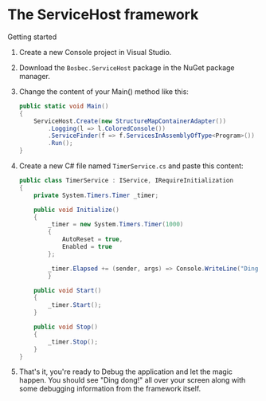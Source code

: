 The ServiceHost framework
=========================

Getting started

1. Create a new Console project in Visual Studio.

2. Download the `Bosbec.ServiceHost` package in the NuGet package manager.

3. Change the content of your Main() method like this:
	```csharp
	public static void Main()
	{
		ServiceHost.Create(new StructureMapContainerAdapter())
			.Logging(l => l.ColoredConsole())
			.ServiceFinder(f => f.ServicesInAssemblyOfType<Program>())
			.Run();
	}
	```

4. Create a new C# file named `TimerService.cs` and paste this content:
	```csharp
	public class TimerService : IService, IRequireInitialization
	{
		private System.Timers.Timer _timer;
	
		public void Initialize()
		{
			_timer = new System.Timers.Timer(1000)
			{
				AutoReset = true,
				Enabled = true
			};
	
			_timer.Elapsed += (sender, args) => Console.WriteLine("Ding dong!");
        	}
	
		public void Start()
		{
			_timer.Start();
		}
	
		public void Stop()
		{
			_timer.Stop();
		}
	}
	```

5. That's it, you're ready to Debug the application and let the magic happen.
You should see "Ding dong!" all over your screen along with some debugging
information from the framework itself.
